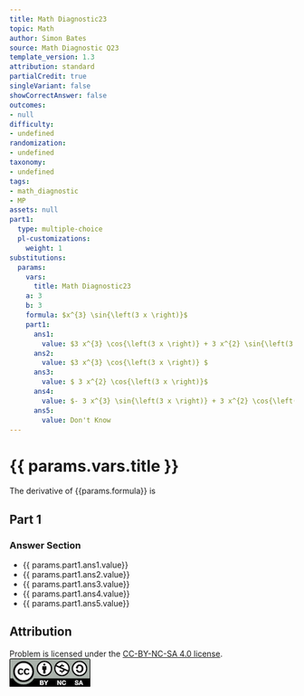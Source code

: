 ```yaml
---
title: Math Diagnostic23
topic: Math
author: Simon Bates
source: Math Diagnostic Q23
template_version: 1.3
attribution: standard
partialCredit: true
singleVariant: false
showCorrectAnswer: false
outcomes:
- null
difficulty:
- undefined
randomization:
- undefined
taxonomy:
- undefined
tags:
- math_diagnostic
- MP
assets: null
part1:
  type: multiple-choice
  pl-customizations:
    weight: 1
substitutions:
  params:
    vars:
      title: Math Diagnostic23
    a: 3
    b: 3
    formula: $x^{3} \sin{\left(3 x \right)}$
    part1:
      ans1:
        value: $3 x^{3} \cos{\left(3 x \right)} + 3 x^{2} \sin{\left(3 x \right)}$
      ans2:
        value: $3 x^{3} \cos{\left(3 x \right)} $
      ans3:
        value: $ 3 x^{2} \cos{\left(3 x \right)}$
      ans4:
        value: $- 3 x^{3} \sin{\left(3 x \right)} + 3 x^{2} \cos{\left(3 x \right)}$
      ans5:
        value: Don't Know
---
```

# {{ params.vars.title }}
The derivative of {{params.formula}} is

## Part 1

### Answer Section

- {{ params.part1.ans1.value}}
- {{ params.part1.ans2.value}}
- {{ params.part1.ans3.value}}
- {{ params.part1.ans4.value}}
- {{ params.part1.ans5.value}}

## Attribution

Problem is licensed under the [CC-BY-NC-SA 4.0 license](https://creativecommons.org/licenses/by-nc-sa/4.0/).<br> ![The Creative Commons 4.0 license requiring attribution-BY, non-commercial-NC, and share-alike-SA license.](https://raw.githubusercontent.com/firasm/bits/master/by-nc-sa.png)